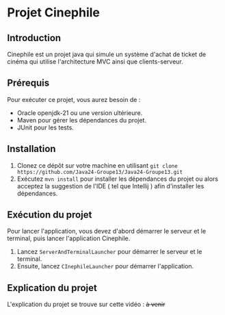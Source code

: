 # Projet Cinephile

## Introduction

Cinephile est un projet java qui simule un système d'achat de ticket de cinéma qui utilise l'architecture MVC ainsi que clients-serveur.

## Prérequis

Pour exécuter ce projet, vous aurez besoin de :

- Oracle openjdk-21 ou une version ultérieure.
- Maven pour gérer les dépendances du projet.
- JUnit pour les tests.

## Installation

1. Clonez ce dépôt sur votre machine en utilisant `git clone https://github.com/Java24-Groupe13/Java24-Groupe13.git`
3. Exécutez `mvn install` pour installer les dépendances du projet ou alors acceptez la suggestion de l'IDE ( tel que Intellij ) afin d'installer les dépendances.

## Exécution du projet

Pour lancer l'application, vous devez d'abord démarrer le serveur et le terminal, puis lancer l'application Cinephile.

1. Lancez `ServerAndTerminalLauncher` pour démarrer le serveur et le terminal.
2. Ensuite, lancez `CInephileLauncher` pour démarrer l'application.

## Explication du projet

L'explication du projet se trouve sur cette vidéo : ~~à venir~~
